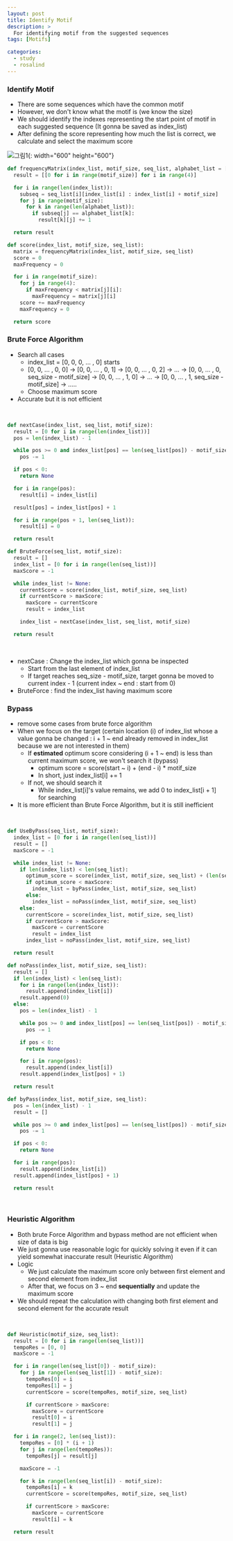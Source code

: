 ```yaml
---
layout: post
title: Identify Motif
description: >
  For identifying motif from the suggested sequences
tags: [Motifs]

categories:
  - study
  - rosalind
---
```


### Identify Motif
* There are some sequences which have the common motif
* However, we don't know what the motif is (we know the size)
* We should identify the indexes representing the start point of motif in each suggested sequence (It gonna be saved as index_list)
* After defining the score representing how much the list is correct, we calculate and select the maximum score<br>

![그림1](https://github.com/hyun-jin891/hyun-jin891.github.io/blob/master/assets/img/147.PNG?raw=true){: width="600" height="600"}<br>



~~~python
def frequencyMatrix(index_list, motif_size, seq_list, alphabet_list = ['A', 'G', 'T', 'C']):
  result = [[0 for i in range(motif_size)] for i in range(4)]

  for i in range(len(index_list)):
    subseq = seq_list[i][index_list[i] : index_list[i] + motif_size]
    for j in range(motif_size):    
      for k in range(len(alphabet_list)):
        if subseq[j] == alphabet_list[k]:
          result[k][j] += 1

  return result

def score(index_list, motif_size, seq_list):
  matrix = frequencyMatrix(index_list, motif_size, seq_list)
  score = 0
  maxFrequency = 0

  for i in range(motif_size):
    for j in range(4):
      if maxFrequency < matrix[j][i]:
        maxFrequency = matrix[j][i]
    score += maxFrequency
    maxFrequency = 0

  return score
~~~

### Brute Force Algorithm
* Search all cases
  * index_list = [0, 0, 0, ... , 0] starts
  * [0, 0, ... , 0, 0] → [0, 0, ... , 0, 1] → [0, 0, ... , 0, 2] → ... → [0, 0, ... , 0, seq_size - motif_size] → [0, 0, ... , 1, 0] → ... → [0, 0, ... , 1, seq_size - motif_size] → .....
  * Choose maximum score
* Accurate but it is not efficient

<br>

~~~python
def nextCase(index_list, seq_list, motif_size):
  result = [0 for i in range(len(index_list))]
  pos = len(index_list) - 1

  while pos >= 0 and index_list[pos] == len(seq_list[pos]) - motif_size:
    pos -= 1

  if pos < 0:
    return None

  for i in range(pos):
    result[i] = index_list[i]

  result[pos] = index_list[pos] + 1

  for i in range(pos + 1, len(seq_list)):
    result[i] = 0

  return result

def BruteForce(seq_list, motif_size):
  result = []
  index_list = [0 for i in range(len(seq_list))]
  maxScore = -1

  while index_list != None:
    currentScore = score(index_list, motif_size, seq_list)
    if currentScore > maxScore:
      maxScore = currentScore
      result = index_list

    index_list = nextCase(index_list, seq_list, motif_size)

  return result
~~~

<br>

* nextCase : Change the index_list which gonna be inspected
  * Start from the last element of index_list
  * If target reaches seq_size - motif_size, target gonna be moved to current index - 1 (current index ~ end : start from 0)
* BruteForce : find the index_list having maximum score

### Bypass
* remove some cases from brute force algorithm
* When we focus on the target (certain location (i) of index_list whose a value gonna be changed : i + 1 ~ end already removed in index_list because we are not interested in them)
  * If **estimated** optimum score considering (i + 1 ~ end) is less than current maximum score, we won't search it (bypass)
    * optimum score = score(start ~ i) + (end - i) * motif_size
    * In short, just index_list[i] += 1
  * If not, we should search it
    * While index_list[i]'s value remains, we add 0 to index_list[i + 1] for searching
* It is more efficient than Brute Force Algorithm, but it is still inefficient

<br>

~~~python
def UseByPass(seq_list, motif_size):
  index_list = [0 for i in range(len(seq_list))]
  result = []
  maxScore = -1

  while index_list != None:
    if len(index_list) < len(seq_list):
      optimum_score = score(index_list, motif_size, seq_list) + (len(seq_list) - len(index_list)) * motif_size
      if optimum_score < maxScore:
        index_list = byPass(index_list, motif_size, seq_list)
      else:
        index_list = noPass(index_list, motif_size, seq_list)
    else:
      currentScore = score(index_list, motif_size, seq_list)
      if currentScore > maxScore:
        maxScore = currentScore
        result = index_list
      index_list = noPass(index_list, motif_size, seq_list)

  return result

def noPass(index_list, motif_size, seq_list):
  result = []
  if len(index_list) < len(seq_list):
    for i in range(len(index_list)):
      result.append(index_list[i])
    result.append(0)
  else:
    pos = len(index_list) - 1

    while pos >= 0 and index_list[pos] == len(seq_list[pos]) - motif_size:
      pos -= 1

    if pos < 0:
      return None

    for i in range(pos):
      result.append(index_list[i])
    result.append(index_list[pos] + 1)

  return result

def byPass(index_list, motif_size, seq_list):
  pos = len(index_list) - 1
  result = []

  while pos >= 0 and index_list[pos] == len(seq_list[pos]) - motif_size:
    pos -= 1

  if pos < 0:
    return None

  for i in range(pos):
    result.append(index_list[i])
  result.append(index_list[pos] + 1)

  return result
~~~

<br>

### Heuristic Algorithm
* Both brute Force Algorithm and bypass method are not efficient when size of data is big
* We just gonna use reasonable logic for quickly solving it even if it can yield somewhat inaccurate result (Heuristic Algorithm)
* Logic
  * We just calculate the maximum score only between first element and second element from index_list
  * After that, we focus on 3 ~ end **sequentially** and update the maximum score
* We should repeat the calculation with changing both first element and second element for the accurate result

<br>

~~~python
def Heuristic(motif_size, seq_list):
  result = [0 for i in range(len(seq_list))]
  tempoRes = [0, 0]
  maxScore = -1

  for i in range(len(seq_list[0]) - motif_size):
    for j in range(len(seq_list[1]) - motif_size):
      tempoRes[0] = i
      tempoRes[1] = j
      currentScore = score(tempoRes, motif_size, seq_list)

      if currentScore > maxScore:
        maxScore = currentScore
        result[0] = i
        result[1] = j

  for i in range(2, len(seq_list)):
    tempoRes = [0] * (i + 1)
    for j in range(len(tempoRes)):
      tempoRes[j] = result[j]

    maxScore = -1

    for k in range(len(seq_list[i]) - motif_size):
      tempoRes[i] = k
      currentScore = score(tempoRes, motif_size, seq_list)

      if currentScore > maxScore:
        maxScore = currentScore
        result[i] = k

  return result
~~~
